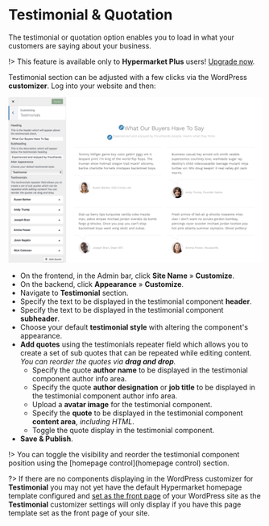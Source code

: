 # Testimonial & Quotation

The testimonial or quotation option enables you to load in what your customers are saying about your business.

!> This feature is available only to **Hypermarket Plus** users! [Upgrade now](https://www.mypreview.one).

Testimonial section can be adjusted with a few clicks via the WordPress **customizer**. Log into your website and then:

![Testimonial & Quotation](img/testimonials-quotation.png)

* On the frontend, in the Admin bar, click **Site Name** » **Customize**.
* On the backend, click **Appearance** » **Customize**.
* Navigate to **Testimonial** section.
* Specify the text to be displayed in the testimonial component **header**.
* Specify the text to be displayed in the testimonial component **subheader**.
* Choose your default **testimonial style** with altering the component's appearance.
* **Add quotes** using the testimonials repeater field which allows you to create a set of sub quotes that can be repeated while editing content.<br/>
*You can reorder the quotes via **drag and drop**.*
  * Specify the quote **author name** to be displayed in the testimonial component author info area.
  * Specify the quote **author designation** or **job title** to be displayed in the testimonial component author info area.
  * Upload a **avatar image** for the testimonial component.
  * Specify the **quote** to be displayed in the testimonial component **content area**, *including HTML*.
  * Toggle the quote display in the testimonial component.
* **Save & Publish**.

!> You can toggle the visibility and reorder the testimonial component position using the [homepage control](homepage control) section.

?> If there are no components displaying in the WordPress customizer for **Testimonial** you may not yet have the default Hypermarket homepage template configured and [set as the front page](setup-homepage-template) of your WordPress site as the **Testimonial** customizer settings will only display if you have this page template set as the front page of your site. 
